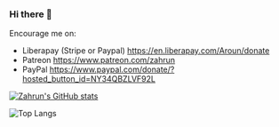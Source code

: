 ### Hi there 👋

Encourage me on:
- Liberapay (Stripe or Paypal) https://en.liberapay.com/Aroun/donate
- Patreon https://www.patreon.com/zahrun
- PayPal https://www.paypal.com/donate/?hosted_button_id=NY34QBZLVF92L


[![Zahrun's GitHub stats](https://github-readme-stats.vercel.app/api?username=zahrun)](https://github.com/anuraghazra/github-readme-stats)

![Top Langs](https://github-readme-stats.vercel.app/api/top-langs/?username=zahrun&hide=TeX&layout=compact)

<!--
**Zahrun/zahrun** is a ✨ _special_ ✨ repository because its `README.md` (this file) appears on your GitHub profile.

Here are some ideas to get you started:

- 🔭 I’m currently working on ...
- 🌱 I’m currently learning ...
- 👯 I’m looking to collaborate on ...
- 🤔 I’m looking for help with ...
- 💬 Ask me about ...
- 📫 How to reach me: ...
- 😄 Pronouns: ...
- ⚡ Fun fact: ...
-->
